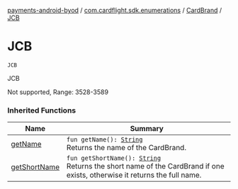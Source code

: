 [payments-android-byod](../../index.md) / [com.cardflight.sdk.enumerations](../index.md) / [CardBrand](index.md) / [JCB](./-j-c-b.md)

# JCB

`JCB`

JCB

Not supported, Range: 3528-3589

### Inherited Functions

| Name | Summary |
|---|---|
| [getName](get-name.md) | `fun getName(): `[`String`](https://kotlinlang.org/api/latest/jvm/stdlib/kotlin/-string/index.html)<br>Returns the name of the CardBrand. |
| [getShortName](get-short-name.md) | `fun getShortName(): `[`String`](https://kotlinlang.org/api/latest/jvm/stdlib/kotlin/-string/index.html)<br>Returns the short name of the CardBrand if one exists, otherwise it returns the full name. |
